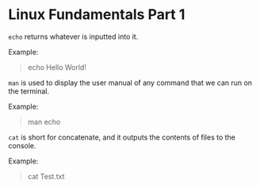 # **Linux Fundamentals Part 1**

`echo` returns whatever is inputted into it. 

Example: 
> echo Hello World!

 `man` is used to display the user manual of any command that we can run on the terminal. 
 
 Example: 
> man echo

`cat` is short for concatenate, and it outputs the contents of files to the console. 

Example: 
> cat Test.txt

